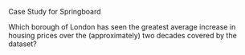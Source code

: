 Case Study for Springboard

Which   borough   of   London   has   seen   the   greatest   average   increase   in   housing   prices   over  the   (approximately)   two   decades   covered   by   the   dataset?  
